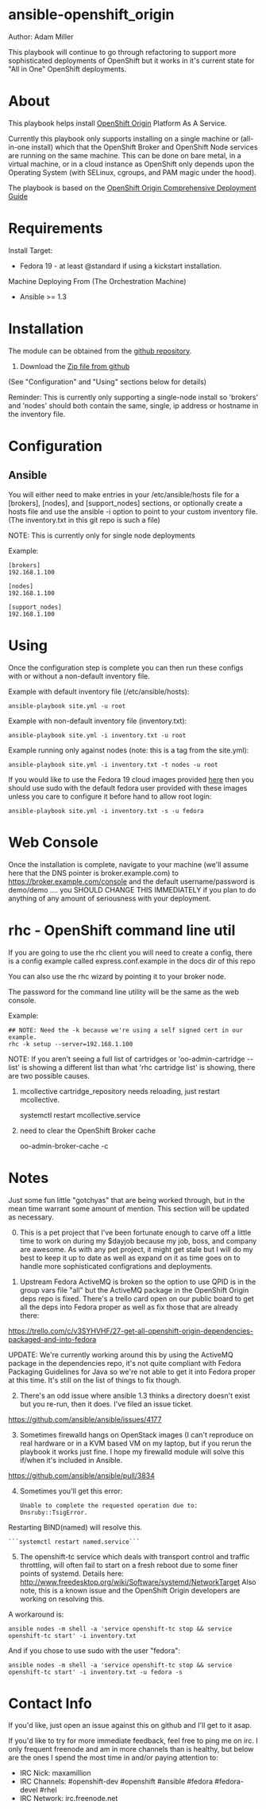# ansible-openshift_origin

Author: Adam Miller

This playbook will continue to go through refactoring to support more sophisticated
deployments of OpenShift but it works in it's current state for "All in One" 
OpenShift deployments.

# About

This playbook helps install [OpenShift Origin](https://openshift.github.io) Platform As A Service.

Currently this playbook only supports installing on a single machine or 
(all-in-one install) which that the OpenShift Broker and OpenShift Node 
services are running on the same machine. This can be done on bare metal, in a 
virtual machine, or in a cloud instance as OpenShift only depends upon the 
Operating System (with SELinux, cgroups, and PAM magic under the hood).


The playbook is based on the [OpenShift Origin Comprehensive Deployment Guide](http://openshift.github.io/documentation/oo_deployment_guide_comprehensive.html)

# Requirements

Install Target:
* Fedora 19 - at least @standard if using a kickstart installation.

Machine Deploying From (The Orchestration Machine)
* Ansible >= 1.3


# Installation

The module can be obtained from the
[github repository](https://github.com/maxamillion/ansible-openshift_origin).

1. Download the [Zip file from github](https://github.com/maxamillion/ansible-openshift_origin/archive/master.zip)

(See "Configuration" and "Using" sections below for details) 

Reminder: This is currently only supporting a single-node install so 'brokers' 
and 'nodes' should both contain the same, single, ip address or hostname in the
inventory file.

# Configuration

## Ansible
You will either need to make entries in your /etc/ansible/hosts file for a 
[brokers], [nodes], and [support_nodes] sections, or optionally create a 
hosts file and use the ansible -i option to point to your custom inventory 
file. (The inventory.txt in this git repo is such a file)

NOTE: This is currently only for single node deployments

Example:

    [brokers]
    192.168.1.100

    [nodes]
    192.168.1.100

    [support_nodes]
    192.168.1.100


# Using 

Once the configuration step is complete you can then run these configs with or
without a non-default inventory file.

Example with default inventory file (/etc/ansible/hosts):
    
    ansible-playbook site.yml -u root

Example with non-default inventory file (inventory.txt):
    
    ansible-playbook site.yml -i inventory.txt -u root

Example running only against nodes (note: this is a tag from the site.yml):

    ansible-playbook site.yml -i inventory.txt -t nodes -u root

If you would like to use the Fedora 19 cloud images provided 
[here](https://fedoraproject.org/en/get-fedora-options#clouds) then you should
use sudo with the default fedora user provided with these images unless you 
care to configure it before hand to allow root login:

    ansible-playbook site.yml -i inventory.txt -s -u fedora 
    


# Web Console

Once the installation is complete, navigate to your machine (we'll assume here 
that the DNS pointer is broker.example.com) to https://broker.example.com/console
and the default username/password is demo/demo .... you SHOULD CHANGE THIS 
IMMEDIATELY if you plan to do anything of any amount of seriousness with your 
deployment.

# rhc - OpenShift command line util
If you are going to use the rhc client you will need to create a config,
there is a config example called express.conf.example in the docs dir of this
repo

You can also use the rhc wizard by pointing it to your broker node.

The password for the command line utility will be the same as the web console.

Example:

    ## NOTE: Need the -k because we're using a self signed cert in our example.
    rhc -k setup --server=192.168.1.100

NOTE: If you aren't seeing a full list of cartridges or 'oo-admin-cartridge --list'
is showing a different list than what 'rhc cartridge list' is showing, there are
two possible causes.

1) mcollective cartridge_repository needs reloading, just restart mcollective.

    systemctl restart mcollective.service

2) need to clear the OpenShift Broker cache

    oo-admin-broker-cache -c


# Notes

Just some fun little "gotchyas" that are being worked through, but in the mean
time warrant some amount of mention. This section will be updated as necessary.

0. This is a pet project that I've been fortunate enough to carve off a little 
  time to work on during my $dayjob because my job, boss, and company are awesome.
  As with any pet project, it might get stale but I will do my best to keep it 
  up to date as well as expand on it as time goes on to handle more sophisticated
  configrations and deployments.

1. Upstream Fedora ActiveMQ is broken so the option to use QPID is in the 
  group vars file "all" but the ActiveMQ package in the OpenShift Origin deps
  repo is fixed. There's a trello card open on our public board to get all the
  deps into Fedora proper as well as fix those that are already there: 
  
  https://trello.com/c/v3SYHVHF/27-get-all-openshift-origin-dependencies-packaged-and-into-fedora

  UPDATE:
  We're currently working around this by using the ActiveMQ package in the 
  dependencies repo, it's not quite compliant with Fedora Packaging Guidelines
  for Java so we're not able to get it into Fedora proper at this time. It's 
  still on the list of things to fix though.

2. There's an odd issue where ansible 1.3 thinks a directory doesn't exist but 
  you re-run, then it does. I've filed an issue ticket.

  https://github.com/ansible/ansible/issues/4177

3. Sometimes firewalld hangs on OpenStack images (I can't reproduce on real 
  hardware or in a KVM based VM on my laptop, but if you rerun the playbook it
  works just fine. I hope my firewalld module will solve this if/when it's
  included in Ansible.

  https://github.com/ansible/ansible/pull/3834

4. Sometimes you'll get this error:

    ```Unable to complete the requested operation due to: Dnsruby::TsigError.```

  Restarting BIND(named) will resolve this.

    ```systemctl restart named.service```


5. The openshift-tc service which deals with transport control and traffic 
  throttling, will often fail to start on a fresh reboot due to some finer
  points of systemd. Details here: http://www.freedesktop.org/wiki/Software/systemd/NetworkTarget
  Also note, this is a known issue and the OpenShift Origin developers are 
  working on resolving this.

A workaround is:

    ansible nodes -m shell -a 'service openshift-tc stop && service openshift-tc start' -i inventory.txt

And if you chose to use sudo with the user "fedora":

    ansible nodes -m shell -a 'service openshift-tc stop && service openshift-tc start' -i inventory.txt -u fedora -s

# Contact Info

If you'd like, just open an issue against this on github and I'll get to it asap.

If you'd like to try for more immediate feedback, feel free to ping me on irc. I
only frequent freenode and am in more channels than is healthy, but below are 
the ones I spend the most time in and/or paying attention to:
- IRC Nick: maxamillion
- IRC Channels: #openshift-dev #openshift #ansible #fedora #fedora-devel #rhel 
- IRC Network: irc.freenode.net
